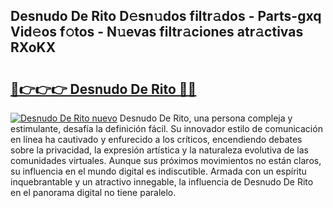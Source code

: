 ## Desnudo De Rito D𝚎sn𝚞dos filtr𝚊dos - Parts-gxq Vid𝚎os f𝚘tos - N𝚞evas filtr𝚊ciones atr𝚊ctivas RXoKX

# <h2><a href="http://mbatjyc.tromn.icu/?c=Desnudo+De+Rito">🔗👉👉👉 Desnudo De Rito 🔗🔗</a></h2>

[![Desnudo De Rito nuevo](https://i.imgur.com/pEAQMta.gif)](http://mbatjyc.tromn.icu/?c=Desnudo+De+Rito)
Desnudo De Rito, una persona compleja y estimulante, desafía la definición fácil. Su innovador estilo de comunicación en línea ha cautivado y enfurecido a los críticos, encendiendo debates sobre la privacidad, la expresión artística y la naturaleza evolutiva de las comunidades virtuales. Aunque sus próximos movimientos no están claros, su influencia en el mundo digital es indiscutible. Armada con un espíritu inquebrantable y un atractivo innegable, la influencia de Desnudo De Rito en el panorama digital no tiene paralelo.

